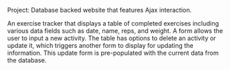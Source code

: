 Project: Database backed website that features Ajax interaction.

An exercise tracker that displays a table of completed exercises including various data fields such as date, name, reps, and weight. 
A form allows the user to input a new activity. The table has options to delete an activity or update it, which triggers another form 
to display for updating the information. This update form is pre-populated with the current data from the database.
